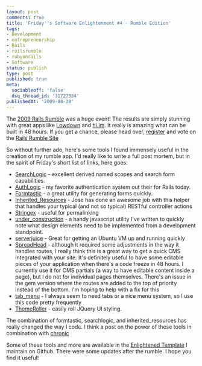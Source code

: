```yaml
---
layout: post
comments: true
title: 'Friday''s Software Enlightenment #4 - Rumble Edition'
tags:
- Development
- entrepreneurship
- Rails
- railsrumble
- rubyonrails
- Software
status: publish
type: post
published: true
meta:
  sociableoff: 'false'
  dsq_thread_id: '31727334'
publishedAt: '2009-08-28'
---
```


The [2009 Rails Rumble](https://twitter.com/gisikw) was a huge event! The results are simply stunning with great apps like [Lowdown](https://mcp.r09.railsrumble.com/) and [hi.im](https://hi.im). It really is amazing what can be built in 48 hours. If you get a chance, please head over, [register](https://r09.railsrumble.com/session/new) and vote on the [Rails Rumble Site](https://r09.railsrumble.com/entries)

So without further ado, here's some tools I found immensely useful in the creation of my rumble app. I'd really like to write a full post mortem, but in the spirit of Friday's short list of links, here goes:

* [SearchLogic](https://www.github.com/binarylogic/searchlogic) - excellent derived named scopes and search form capabilities.
* [AuthLogic](https://www.github.com/binarylogic/authlogic) - my favorite authentication system out their for Rails today.
* [Formtastic](https://www.github.com/justinfrench/formtastic) - a great utility for generating forms quickly.
* [Inherited_Resources](https://www.github.com/josevalim/inherited_resources) - Jose has done an awesome job with this helper that handles your typical (and not so typical) RESTful controller actions
* [Stringex](https://www.github.com/rsl/stringex) - useful for permalinking
* [under_construction](https://www.github.com/dpickett/under_construction) - a handy javascript utility I've written to quickly note what design elements need to be implemented from a development standpoint.
* [serverjuice](https://github.com/hartcode/serverjuice/) - Great for getting an Ubuntu VM up and running quickly
* [SpreadHead](https://www.github.com/jeffrafter/spreadhead) - although it required some adjustments in the way it handles routes, I really think this is a great way to get a quick CMS integrated with your site. It's definitely useful to have some editable pieces of your application when there's a code freeze in 48 hours. I currently use it for CMS partials (a way to have editable content inside a page), but I do not for individual pages themselves. There's an issue in the gem version where the routes are added to the top of priority instead of the bottom. I'm hoping to help with a fix for this
* [tab_menu](https://www.github.com/dpickett/tab_menu) - I always seem to need tabs or a nice menu system, so I use this code pretty frequently
* [ThemeRoller](https://jqueryui.com/themeroller/) - easily roll JQuery UI styling.

The combination of formtastic, searchlogic, and inherited_resources has really changed the way I code. I think a post on the power of these tools in combination with [chronic](https://chronic.rubyforge.org/)

Some of these tools and more are available in the [Enlightened Template](https://github.com/dpickett/enlightened_template/tree/master) I maintain on Github. There were some updates after the rumble. I hope you find it useful!
